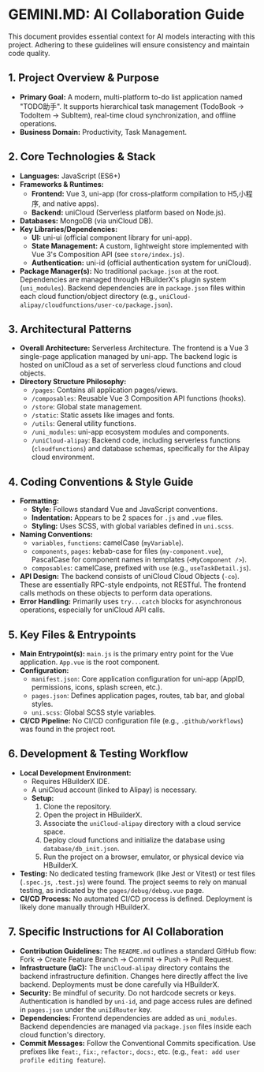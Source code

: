 # GEMINI.MD: AI Collaboration Guide

This document provides essential context for AI models interacting with this project. Adhering to these guidelines will ensure consistency and maintain code quality.

## 1. Project Overview & Purpose

* **Primary Goal:** A modern, multi-platform to-do list application named "TODO助手". It supports hierarchical task management (TodoBook → TodoItem → SubItem), real-time cloud synchronization, and offline operations.
* **Business Domain:** Productivity, Task Management.

## 2. Core Technologies & Stack

* **Languages:** JavaScript (ES6+)
* **Frameworks & Runtimes:**
    * **Frontend:** Vue 3, uni-app (for cross-platform compilation to H5,小程序, and native apps).
    * **Backend:** uniCloud (Serverless platform based on Node.js).
* **Databases:** MongoDB (via uniCloud DB).
* **Key Libraries/Dependencies:**
    * **UI:** uni-ui (official component library for uni-app).
    * **State Management:** A custom, lightweight store implemented with Vue 3's Composition API (see `store/index.js`).
    * **Authentication:** uni-id (official authentication system for uniCloud).
* **Package Manager(s):** No traditional `package.json` at the root. Dependencies are managed through HBuilderX's plugin system (`uni_modules`). Backend dependencies are in `package.json` files within each cloud function/object directory (e.g., `uniCloud-alipay/cloudfunctions/user-co/package.json`).

## 3. Architectural Patterns

* **Overall Architecture:** Serverless Architecture. The frontend is a Vue 3 single-page application managed by uni-app. The backend logic is hosted on uniCloud as a set of serverless cloud functions and cloud objects.
* **Directory Structure Philosophy:**
    * `/pages`: Contains all application pages/views.
    * `/composables`: Reusable Vue 3 Composition API functions (hooks).
    * `/store`: Global state management.
    * `/static`: Static assets like images and fonts.
    * `/utils`: General utility functions.
    * `/uni_modules`: uni-app ecosystem modules and components.
    * `/uniCloud-alipay`: Backend code, including serverless functions (`cloudfunctions`) and database schemas, specifically for the Alipay cloud environment.

## 4. Coding Conventions & Style Guide

* **Formatting:**
    * **Style:** Follows standard Vue and JavaScript conventions.
    * **Indentation:** Appears to be 2 spaces for `.js` and `.vue` files.
    * **Styling:** Uses SCSS, with global variables defined in `uni.scss`.
* **Naming Conventions:**
    * `variables`, `functions`: camelCase (`myVariable`).
    * `components`, `pages`: kebab-case for files (`my-component.vue`), PascalCase for component names in templates (`<MyComponent />`).
    * `composables`: camelCase, prefixed with `use` (e.g., `useTaskDetail.js`).
* **API Design:** The backend consists of uniCloud Cloud Objects (`-co`). These are essentially RPC-style endpoints, not RESTful. The frontend calls methods on these objects to perform data operations.
* **Error Handling:** Primarily uses `try...catch` blocks for asynchronous operations, especially for uniCloud API calls.

## 5. Key Files & Entrypoints

* **Main Entrypoint(s):** `main.js` is the primary entry point for the Vue application. `App.vue` is the root component.
* **Configuration:**
    * `manifest.json`: Core application configuration for uni-app (AppID, permissions, icons, splash screen, etc.).
    * `pages.json`: Defines application pages, routes, tab bar, and global styles.
    * `uni.scss`: Global SCSS style variables.
* **CI/CD Pipeline:** No CI/CD configuration file (e.g., `.github/workflows`) was found in the project root.

## 6. Development & Testing Workflow

* **Local Development Environment:**
    * Requires HBuilderX IDE.
    * A uniCloud account (linked to Alipay) is necessary.
    * **Setup:**
        1. Clone the repository.
        2. Open the project in HBuilderX.
        3. Associate the `uniCloud-alipay` directory with a cloud service space.
        4. Deploy cloud functions and initialize the database using `database/db_init.json`.
        5. Run the project on a browser, emulator, or physical device via HBuilderX.
* **Testing:** No dedicated testing framework (like Jest or Vitest) or test files (`.spec.js`, `.test.js`) were found. The project seems to rely on manual testing, as indicated by the `pages/debug/debug.vue` page.
* **CI/CD Process:** No automated CI/CD process is defined. Deployment is likely done manually through HBuilderX.

## 7. Specific Instructions for AI Collaboration

* **Contribution Guidelines:** The `README.md` outlines a standard GitHub flow: Fork -> Create Feature Branch -> Commit -> Push -> Pull Request.
* **Infrastructure (IaC):** The `uniCloud-alipay` directory contains the backend infrastructure definition. Changes here directly affect the live backend. Deployments must be done carefully via HBuilderX.
* **Security:** Be mindful of security. Do not hardcode secrets or keys. Authentication is handled by `uni-id`, and page access rules are defined in `pages.json` under the `uniIdRouter` key.
* **Dependencies:** Frontend dependencies are added as `uni_modules`. Backend dependencies are managed via `package.json` files inside each cloud function's directory.
* **Commit Messages:** Follow the Conventional Commits specification. Use prefixes like `feat:`, `fix:`, `refactor:`, `docs:`, etc. (e.g., `feat: add user profile editing feature`).

